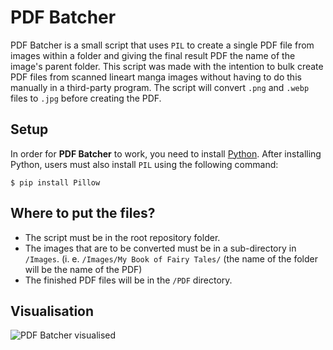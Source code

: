 # PDF Batcher
PDF Batcher is a small script that uses `PIL` to create a single PDF file from images within a folder and giving the final result PDF the name of the image's parent folder. This script was made with the intention to bulk create PDF files from scanned lineart manga images without having to do this manually in a third-party program. The script will convert `.png` and `.webp` files to `.jpg` before creating the PDF.

## Setup
In order for **PDF Batcher** to work, you need to install [Python](https://www.python.org/). After installing Python, users must also install `PIL` using the following command:
```
$ pip install Pillow
```

## Where to put the files?
- The script must be in the root repository folder.
- The images that are to be converted must be in a sub-directory in `/Images`. (i. e. `/Images/My Book of Fairy Tales/` (the name of the folder will be the name of the PDF)
- The finished PDF files will be in the `/PDF` directory.

## Visualisation
![PDF Batcher visualised](https://i.imgur.com/nhjMymG.png)
